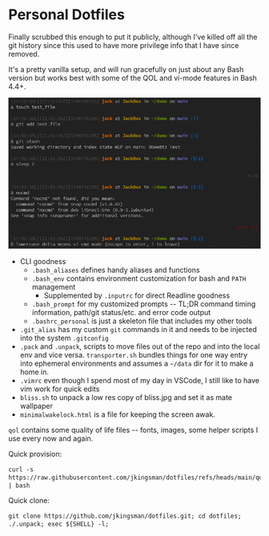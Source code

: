 # Personal Dotfiles

Finally scrubbed this enough to put it publicly, although I've killed off all the git history since this used to have more privilege info that I have since removed.

It's a pretty vanilla setup, and will run gracefully on just about any Bash version but works best with some of the QOL and vi-mode features in Bash 4.4+.

![Shell example](qol/demo.png)

* CLI goodness
    * `.bash_aliases` defines handy aliases and functions
    * `.bash_env` contains environment customization for bash and `PATH` management
        * Supplemented by `.inputrc` for direct Readline goodness
    * `.bash_prompt` for my customized prompts -- TL;DR command timing information, path/git status/etc. and error code output
    * `.bashrc_personal` is just a skeleton file that includes my other tools
* `.git_alias` has my custom `git` commands in it and needs to be injected into the system `.gitconfig`
* `.pack` and `.unpack`, scripts to move files out of the repo and into the local env and vice versa. `transporter.sh` bundles things for one way entry into ephemeral environments and assumes a `~/data` dir for it to make a home in.
* `.vimrc` even though I spend most of my day in VSCode, I still like to have vim work for quick edits
* `bliss.sh` to unpack a low res copy of bliss.jpg and set it as mate wallpaper
* `minimalwakelock.html` is a file for keeping the screen awak.

`qol` contains some quality of life files -- fonts, images, some helper scripts I use every now and again.

Quick provision:

```
curl -s https://raw.githubusercontent.com/jkingsman/dotfiles/refs/heads/main/qol/provision.sh | bash
```

Quick clone:

```
git clone https://github.com/jkingsman/dotfiles.git; cd dotfiles; ./.unpack; exec ${SHELL} -l;
```
